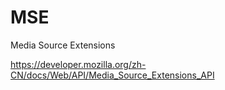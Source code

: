 # MSE

Media Source Extensions

https://developer.mozilla.org/zh-CN/docs/Web/API/Media_Source_Extensions_API